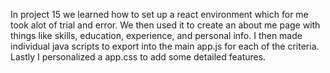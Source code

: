In project 15 we learned how to set up a react environment which for me took alot of trial and error. We then used it to create an about me page with things like skills, education, experience, and personal info. I then made individual java scripts to export into the main app.js for each of the criteria. Lastly I personalized a app.css to add some detailed features. 
